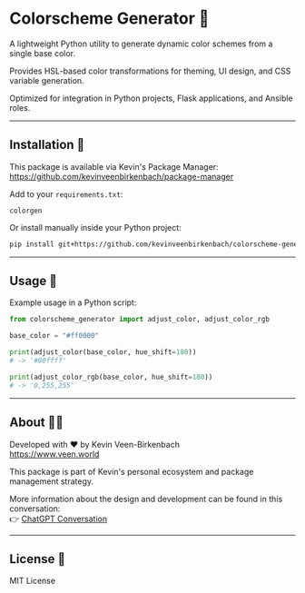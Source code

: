 # Colorscheme Generator 🎨

A lightweight Python utility to generate dynamic color schemes from a single base color.

Provides HSL-based color transformations for theming, UI design, and CSS variable generation.

Optimized for integration in Python projects, Flask applications, and Ansible roles.

---

## Installation 🚀

This package is available via Kevin's Package Manager:  
https://github.com/kevinveenbirkenbach/package-manager

Add to your `requirements.txt`:

```
colorgen
```

Or install manually inside your Python project:

```bash
pip install git+https://github.com/kevinveenbirkenbach/colorscheme-generator.git
```

---

## Usage 🐍

Example usage in a Python script:

```python
from colorscheme_generator import adjust_color, adjust_color_rgb

base_color = "#ff0000"

print(adjust_color(base_color, hue_shift=180))
# -> '#00ffff'

print(adjust_color_rgb(base_color, hue_shift=180))
# -> '0,255,255'
```

---

## About 🧑‍💻

Developed with ❤️ by Kevin Veen-Birkenbach  
https://www.veen.world

This package is part of Kevin's personal ecosystem and package management strategy.

More information about the design and development can be found in this conversation:  
👉 [ChatGPT Conversation](https://chatgpt.com/share/67fe6c23-b810-800f-9915-b5fa68a987a6)

---

## License 📜

MIT License